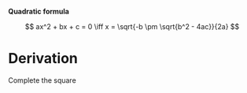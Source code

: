 **Quadratic formula**

$$
ax^2 + bx + c = 0 \iff x = \sqrt{-b \pm \sqrt{b^2 - 4ac}}{2a}
$$

# Derivation

Complete the square